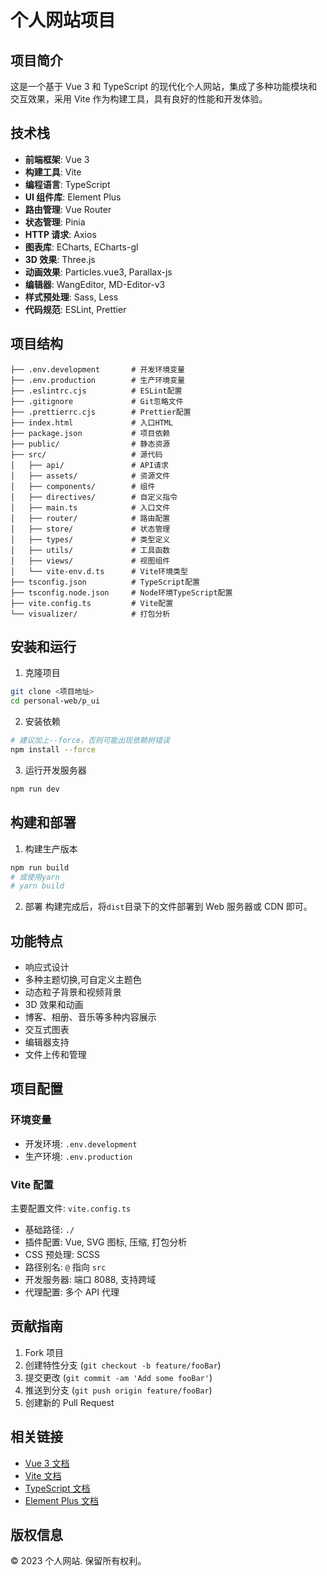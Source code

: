 # 个人网站项目

## 项目简介

这是一个基于 Vue 3 和 TypeScript 的现代化个人网站，集成了多种功能模块和交互效果，采用 Vite 作为构建工具，具有良好的性能和开发体验。

## 技术栈

- **前端框架**: Vue 3
- **构建工具**: Vite
- **编程语言**: TypeScript
- **UI 组件库**: Element Plus
- **路由管理**: Vue Router
- **状态管理**: Pinia
- **HTTP 请求**: Axios
- **图表库**: ECharts, ECharts-gl
- **3D 效果**: Three.js
- **动画效果**: Particles.vue3, Parallax-js
- **编辑器**: WangEditor, MD-Editor-v3
- **样式预处理**: Sass, Less
- **代码规范**: ESLint, Prettier

## 项目结构

```
├── .env.development       # 开发环境变量
├── .env.production        # 生产环境变量
├── .eslintrc.cjs          # ESLint配置
├── .gitignore             # Git忽略文件
├── .prettierrc.cjs        # Prettier配置
├── index.html             # 入口HTML
├── package.json           # 项目依赖
├── public/                # 静态资源
├── src/                   # 源代码
│   ├── api/               # API请求
│   ├── assets/            # 资源文件
│   ├── components/        # 组件
│   ├── directives/        # 自定义指令
│   ├── main.ts            # 入口文件
│   ├── router/            # 路由配置
│   ├── store/             # 状态管理
│   ├── types/             # 类型定义
│   ├── utils/             # 工具函数
│   ├── views/             # 视图组件
│   └── vite-env.d.ts      # Vite环境类型
├── tsconfig.json          # TypeScript配置
├── tsconfig.node.json     # Node环境TypeScript配置
├── vite.config.ts         # Vite配置
└── visualizer/            # 打包分析
```

## 安装和运行

1. 克隆项目

```bash
git clone <项目地址>
cd personal-web/p_ui
```

2. 安装依赖

```bash
# 建议加上--force，否则可能出现依赖树错误
npm install --force
```

3. 运行开发服务器

```bash
npm run dev
```

## 构建和部署

1. 构建生产版本

```bash
npm run build
# 或使用yarn
# yarn build
```

2. 部署
   构建完成后，将`dist`目录下的文件部署到 Web 服务器或 CDN 即可。

## 功能特点

- 响应式设计
- 多种主题切换,可自定义主题色
- 动态粒子背景和视频背景
- 3D 效果和动画
- 博客、相册、音乐等多种内容展示
- 交互式图表
- 编辑器支持
- 文件上传和管理

## 项目配置

### 环境变量

- 开发环境: `.env.development`
- 生产环境: `.env.production`

### Vite 配置

主要配置文件: `vite.config.ts`

- 基础路径: `./`
- 插件配置: Vue, SVG 图标, 压缩, 打包分析
- CSS 预处理: SCSS
- 路径别名: `@` 指向 `src`
- 开发服务器: 端口 8088, 支持跨域
- 代理配置: 多个 API 代理

## 贡献指南

1.  Fork 项目
2.  创建特性分支 (`git checkout -b feature/fooBar`)
3.  提交更改 (`git commit -am 'Add some fooBar'`)
4.  推送到分支 (`git push origin feature/fooBar`)
5.  创建新的 Pull Request

## 相关链接

- [Vue 3 文档](https://v3.vuejs.org/)
- [Vite 文档](https://vitejs.dev/)
- [TypeScript 文档](https://www.typescriptlang.org/)
- [Element Plus 文档](https://element-plus.org/)

## 版权信息

© 2023 个人网站. 保留所有权利。

